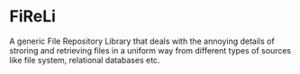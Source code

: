 # FiReLi
A generic File Repository Library that deals with the annoying details of stroring and retrieving files in a uniform way from different types of sources like file system, relational databases etc.
